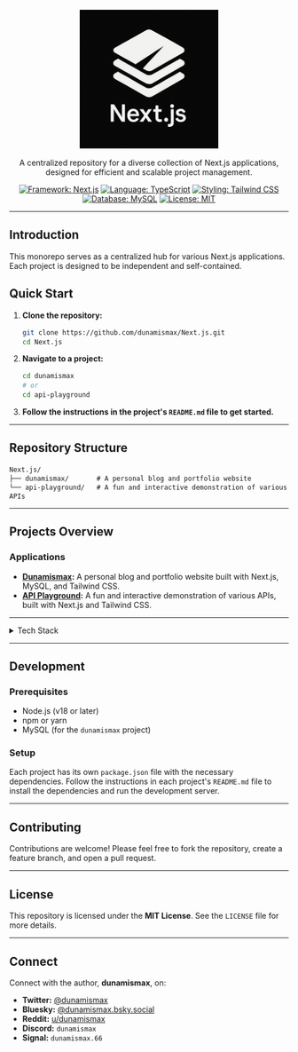 <p align="center">
  <img src="https://github.com/dunamismax/Next.js/blob/main/nextjs-logo-new.png" alt="Next.js Monorepo logo" width="250"/>
</p>

<p align="center">
  A centralized repository for a diverse collection of Next.js applications, designed for efficient and scalable project management.
</p>

<p align="center">
  <a href="https://nextjs.org/"><img src="https://img.shields.io/badge/Framework-Next.js-black.svg" alt="Framework: Next.js"></a>
  <a href="https://www.typescriptlang.org/"><img src="https://img.shields.io/badge/Language-TypeScript-3178C6.svg" alt="Language: TypeScript"></a>
  <a href="https://tailwindcss.com/"><img src="https://img.shields.io/badge/Styling-Tailwind%20CSS-38B2AC.svg" alt="Styling: Tailwind CSS"></a>
  <a href="https://www.mysql.com/"><img src="https://img.shields.io/badge/Database-MySQL-4479A1.svg" alt="Database: MySQL"></a>
  <a href="https://github.com/dunamismax/Next.js/blob/main/LICENSE"><img src="https://img.shields.io/badge/License-MIT-yellow.svg" alt="License: MIT"></a>
</p>

---

## Introduction

This monorepo serves as a centralized hub for various Next.js applications. Each project is designed to be independent and self-contained.

## Quick Start

1. **Clone the repository:**

   ```bash
   git clone https://github.com/dunamismax/Next.js.git
   cd Next.js
   ```

2. **Navigate to a project:**

   ```bash
   cd dunamismax
   # or
   cd api-playground
   ```

3. **Follow the instructions in the project's `README.md` file to get started.**

---

## Repository Structure

```
Next.js/
├── dunamismax/       # A personal blog and portfolio website
└── api-playground/   # A fun and interactive demonstration of various APIs
```

---

## Projects Overview

### Applications

- **[Dunamismax](https://github.com/dunamismax/Next.js/tree/main/dunamismax):** A personal blog and portfolio website built with Next.js, MySQL, and Tailwind CSS.
- **[API Playground](https://github.com/dunamismax/Next.js/tree/main/api-playground):** A fun and interactive demonstration of various APIs, built with Next.js and Tailwind CSS.

---

<details>
<summary>Tech Stack</summary>

### **Core Language**

- **TypeScript:** The primary language used for all applications, ensuring type safety and improved developer experience.
  - **Official Documentation:** `https://www.typescriptlang.org/docs/`

### **Development Environment**

- **macOS:** Used for all development and testing.

### **Production Environment**

- **Ubuntu Server:** A stable and widely-used Linux distribution serving as the foundation for the self-hosted application and database.
  - **Official Documentation:** `https://ubuntu.com/server/docs`
- **Caddy:** A modern, open-source web server acting as a reverse proxy to manage traffic and provide automatic HTTPS for the Next.js application.
  - **Official Documentation:** `https://caddyserver.com/docs/`

### **Application & Database**

- **Next.js:** A React framework for building full-stack web applications. It powers the entire application, handling the user-facing frontend, backend API routes, and server-side logic.
  - **Official Documentation:** `https://nextjs.org/docs`
- **MySQL:** An open-source relational database management system used for reliable and high-performance persistent data storage.
  - **Official Documentation:** `https://dev.mysql.com/doc/`
- **mysql2:** A high-performance MySQL driver for Node.js.
  - **Official Repository:** `https://github.com/sidorares/node-mysql2`

### **Styling**

- **Tailwind CSS:** A utility-first CSS framework that enables rapid UI development and ensures design consistency directly in the markup.
  - **Official Documentation:** `https://tailwindcss.com/docs`

### **Development & Testing**

- **Turbopack:** An incremental bundler for JavaScript and TypeScript, used to accelerate local development.
  - **Official Documentation:** `https://turbo.build/pack/docs`
- **ESLint:** A configurable linter tool for identifying and fixing problems in code, helping to maintain code quality and enforce standards.
  - **Official Documentation:** `https://eslint.org/docs/latest/`
- **Prettier:** An opinionated code formatter that ensures a consistent code style across the entire codebase, improving readability.
  - **Official Documentation:** `https://prettier.io/docs/en/`
- **Jest:** A JavaScript testing framework used for unit and integration testing of non-UI logic such as utility functions, API endpoints, and business logic.
  - **Official Documentation:** `https://jestjs.io/docs/getting-started`

</details>

---

## Development

### Prerequisites

- Node.js (v18 or later)
- npm or yarn
- MySQL (for the `dunamismax` project)

### Setup

Each project has its own `package.json` file with the necessary dependencies. Follow the instructions in each project's `README.md` file to install the dependencies and run the development server.

---

## Contributing

Contributions are welcome! Please feel free to fork the repository, create a feature branch, and open a pull request.

---

## License

This repository is licensed under the **MIT License**. See the `LICENSE` file for more details.

---

## Connect

Connect with the author, **dunamismax**, on:

- **Twitter:** [@dunamismax](https://twitter.com/dunamismax)
- **Bluesky:** [@dunamismax.bsky.social](https://bsky.app/profile/dunamismax.bsky.social)
- **Reddit:** [u/dunamismax](https://www.reddit.com/user/dunamismax)
- **Discord:** `dunamismax`
- **Signal:** `dunamismax.66`
